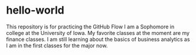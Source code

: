 # hello-world
This repository is for practicing the GitHub Flow
I am a Sophomore in college at the University of Iowa. My favorite classes at the moment are my finance classes. I am still learning about the basics of business analytics as I am in the first classes for the major now. 
